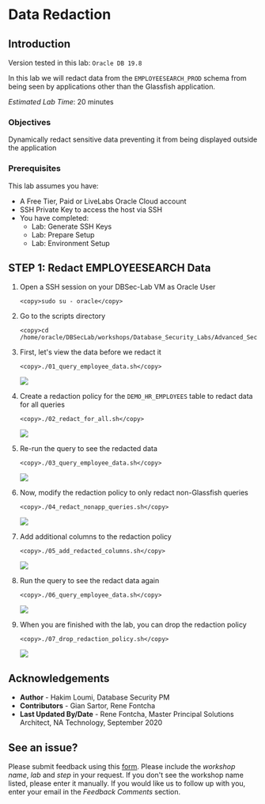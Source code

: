 # Data Redaction

## Introduction

Version tested in this lab: `Oracle DB 19.8`

In this lab we will redact data from the `EMPLOYEESEARCH_PROD` schema from being seen by applications other than the Glassfish application.

*Estimated Lab Time*: 20 minutes

### Objectives
Dynamically redact sensitive data preventing it from being displayed outside the application

### Prerequisites
This lab assumes you have:
- A Free Tier, Paid or LiveLabs Oracle Cloud account
- SSH Private Key to access the host via SSH
- You have completed:
    - Lab: Generate SSH Keys
    - Lab: Prepare Setup
    - Lab: Environment Setup

## **STEP 1**: Redact EMPLOYEESEARCH Data
1. Open a SSH session on your DBSec-Lab VM as Oracle User

      ````
      <copy>sudo su - oracle</copy>
      ````

2. Go to the scripts directory

      ````
      <copy>cd /home/oracle/DBSecLab/workshops/Database_Security_Labs/Advanced_Security/Data_Redaction/Redact_EMPLOYEESEARCH_Data</copy>
      ````

3. First, let's view the data before we redact it

   ````
   <copy>./01_query_employee_data.sh</copy>
   ````        

    ![](./images/dr-001.png " ")

4. Create a redaction policy for the `DEMO_HR_EMPLOYEES` table to redact data for all queries

      ````
      <copy>./02_redact_for_all.sh</copy>
      ````

   ![](./images/dr-002.png " ")

5. Re-run the query to see the redacted data

      ````
      <copy>./03_query_employee_data.sh</copy>
      ````

   ![](./images/dr-003.png " ")

6. Now, modify the redaction policy to only redact non-Glassfish queries

      ````
      <copy>./04_redact_nonapp_queries.sh</copy>
      ````

   ![](./images/dr-004.png " ")

7. Add additional columns to the redaction policy

      ````
      <copy>./05_add_redacted_columns.sh</copy>
      ````

   ![](./images/dr-005.png " ")

8. Run the query to see the redact data again

      ````
      <copy>./06_query_employee_data.sh</copy>
      ````

   ![](./images/dr-006.png " ")

9. When you are finished with the lab, you can drop the redaction policy

   ````
   <copy>./07_drop_redaction_policy.sh</copy>
   ````

   ![](./images/dr-007.png " ")

## Acknowledgements
- **Author** - Hakim Loumi, Database Security PM
- **Contributors** - Gian Sartor, Rene Fontcha
- **Last Updated By/Date** - Rene Fontcha, Master Principal Solutions Architect, NA Technology, September 2020

## See an issue?
Please submit feedback using this [form](https://apexapps.oracle.com/pls/apex/f?p=133:1:::::P1_FEEDBACK:1). Please include the *workshop name*, *lab* and *step* in your request.  If you don't see the workshop name listed, please enter it manually. If you would like us to follow up with you, enter your email in the *Feedback Comments* section.
